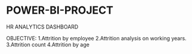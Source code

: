 # POWER-BI-PROJECT
HR ANALYTICS DASHBOARD


OBJECTIVE: 1.Attrition by employee
           2.Attrition analysis on working years.
           3.Attrition count
           4.Attrition by age
          
